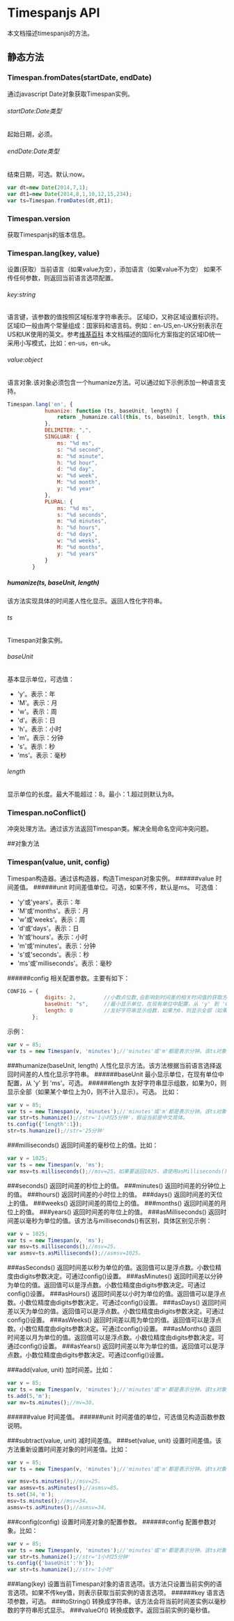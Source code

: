 # Timespanjs API

本文档描述timespanjs的方法。

## 静态方法
### Timespan.fromDates(startDate, endDate)
通过javascript Date对象获取Timespan实例。
###### startDate:Date类型
起始日期，必须。
###### endDate:Date类型
结束日期，可选。默认:now。

```js
var dt=new Date(2014,7,1);
var dt1=new Date(2014,8,1,10,12,15,234);
var ts=Timespan.fromDates(dt,dt1);
```

### Timespan.version
获取Timespanjs的版本信息。
### Timespan.lang(key, value)
设置(获取）当前语言（如果value为空），添加语言（如果value不为空）
如果不传任何参数，则返回当前语言选项配置。
###### key:string
语言键，该参数的值按照区域标准字符串表示。
区域ID，又称区域设置标识符。区域ID一般由两个常量组成：国家码和语言码。例如：en-US,en-UK分别表示在US和UK使用的英文。参考[维基百科](http://zh.wikipedia.org/wiki/%E5%8C%BA%E5%9F%9F%E8%AE%BE%E7%BD%AE)
本文档描述的国际化方案指定的区域ID统一采用小写模式，比如：en-us，en-uk。
###### value:object
语言对象.该对象必须包含一个humanize方法。可以通过如下示例添加一种语言支持。
```js
Timespan.lang('en', {
            humanize: function (ts, baseUnit, length) {
                return _humanize.call(this, ts, baseUnit, length, this.DELIMITER);
            },
            DELIMITER: ",",
            SINGLUAR: {
                ms: "%d ms",
                s: "%d second",
                m: "%d minute",
                h: "%d hour",
                d: "%d day",
                w: "%d week",
                M: "%d month",
                y: "%d year"
            },
            PLURAL: {
                ms: "%d ms",
                s: "%d seconds",
                m: "%d minutes",
                h: "%d hours",
                d: "%d days",
                w: "%d weeks",
                M: "%d months",
                y: "%d years"
            }
        }
```
##### humanize(ts, baseUnit, length)
该方法实现具体的时间差人性化显示。返回人性化字符串。
###### ts
Timespan对象实例。

###### baseUnit
基本显示单位，可选值：
+ 'y'。表示：年
+ 'M'。表示：月
+ 'w'。表示：周
+ 'd'。表示：日
+ 'h'。表示：小时
+ 'm'。表示：分钟
+ 's'。表示：秒
+ 'ms'。表示：毫秒

###### length
显示单位的长度。最大不能超过：8。最小：1.超过则默认为8。
### Timespan.noConflict()
冲突处理方法。通过该方法返回Timespan类。解决全局命名空间冲突问题。

##对象方法

### Timespan(value, unit, config)
Timespan构造器。通过该构造器，构造Timespan对象实例。
######value
时间差值。
######unit
时间差值单位。可选，如果不传，默认是ms。
可选值：
+ 'y'或'years'。表示：年
+ 'M'或'months'。表示：月
+ 'w'或'weeks'。表示：周
+ 'd'或'days'。表示：日
+ 'h'或'hours'。表示：小时
+ 'm'或'minutes'。表示：分钟
+ 's'或'seconds'。表示：秒
+ 'ms'或'milliseconds'。表示：毫秒

######config
相关配置参数。主要有如下：
```js
CONFIG = {
            digits: 2,         //小数点位数,会影响到时间差的相关时间值的获取方法的返回精度（asxxxx方法），以及humanize方法的返回精度。
            baseUnit: "s",     //最小显示单位，在现有单位中配置，从 'y' 到 'ms'。
            length: 0          //友好字符串显示组数，如果为0，则显示全部（如果某个单位上为0，则不计入显示）。
        };
```
示例：
```js
var v = 85;
var ts = new Timespan(v, 'minutes');//'minutes'或'm'都是表示分钟。该ts对象实例表示85分钟。

```
###humanize(baseUnit, length)
人性化显示方法。该方法根据当前语言选择返回时间差的人性化显示字符串。
######baseUnit
最小显示单位，在现有单位中配置，从 'y' 到 'ms'。可选。
######length
友好字符串显示组数，如果为0，则显示全部（如果某个单位上为0，则不计入显示）。可选。
比如：
```js
var v = 85;
var ts = new Timespan(v, 'minutes');//'minutes'或'm'都是表示分钟。该ts对象实例表示85分钟。
var str=ts.humanize();//str='1小时25分钟'，假设当前是中文简体。
ts.config({'length':1});
str=ts.humanize();//str='25分钟'
```
###milliseconds()
返回时间差的毫秒位上的值。比如：
```js
var v = 1025;
var ts = new Timespan(v, 'ms');
var msv=ts.milliseconds();//msv=25。如果要返回1025，请使用asMilliseconds()。
```
###seconds()
返回时间差的秒位上的值。
###minutes()
返回时间差的分钟位上的值。
###hours()
返回时间差的小时位上的值。
###days()
返回时间差的天位上的值。
###weeks()
返回时间差的周位上的值。
###months()
返回时间差的月位上的值。
###years()
返回时间差的年位上的值。
###asMilliseconds()
返回时间差以毫秒为单位的值。该方法与milliseconds()有区别，具体区别见示例：
```js
var v = 1025;
var ts = new Timespan(v, 'ms');
var msv=ts.milliseconds();//msv=25。
var asmsv=ts.asMilliseconds();//asmsv=1025。
```

###asSeconds()
返回时间差以秒为单位的值。返回值可以是浮点数。小数位精度由digits参数决定。可通过config()设置。
###asMinutes()
返回时间差以分钟为单位的值。返回值可以是浮点数。小数位精度由digits参数决定。可通过config()设置。
###asHours()
返回时间差以小时为单位的值。返回值可以是浮点数。小数位精度由digits参数决定。可通过config()设置。
###asDays()
返回时间差以天为单位的值。返回值可以是浮点数。小数位精度由digits参数决定。可通过config()设置。
###asWeeks()
返回时间差以周为单位的值。返回值可以是浮点数。小数位精度由digits参数决定。可通过config()设置。
###asMonths()
返回时间差以月为单位的值。返回值可以是浮点数。小数位精度由digits参数决定。可通过config()设置。
###asYears()
返回时间差以年为单位的值。返回值可以是浮点数。小数位精度由digits参数决定。可通过config()设置。


###add(value, unit)
加时间差。比如：
```js
var v = 85;
var ts = new Timespan(v, 'minutes');//'minutes'或'm'都是表示分钟。该ts对象实例表示85分钟。
ts.add(5,'m');
var mv=ts.minutes();//mv=30。

```
######value
时间差值。
######unit
时间差值的单位，可选值见构造函数参数说明。

###subtract(value, unit)
减时间差值。
###set(value, unit)
设置时间差值。该方法重新设置时间差对象的时间差值。比如：
```js
var v = 85;
var ts = new Timespan(v, 'minutes');//'minutes'或'm'都是表示分钟。该ts对象实例表示85分钟。

var msv=ts.minutes();//msv=25。
var asmsv=ts.asMinutes();//asmsv=85。
ts.set(34,'m');
msv=ts.minutes();//msv=34。
asmsv=ts.asMinutes();//asmsv=34。
```
###config(config)
设置时间差对象的配置参数。
######config
配置参数对象。比如：
```js
var v = 85;
var ts = new Timespan(v, 'minutes');//'minutes'或'm'都是表示分钟。该ts对象实例表示85分钟。
var str=ts.humanize();//str='1小时25分钟'
ts.config({'baseUnit':'h'});
var str=ts.humanize();//str='1小时'
```
###lang(key)
设置当前Timespan对象的语言选项。该方法只设置当前实例的语言选项。如果不传key值，则表示获取当前实例的语言选项。
######key
语言选项参数，可选。
###toString()
转换成字符串。该方法会将当前时间差实例以毫秒数的字符串形式显示。
###valueOf()
转换成数字。返回当前实例的毫秒值。

